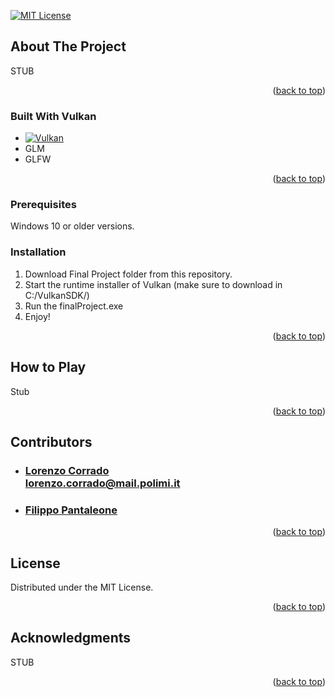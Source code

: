 
<a name="readme-top"></a>

[![MIT License][license-shield]][license-url]




## About The Project

STUB
<p align="right">(<a href="#readme-top">back to top</a>)</p>



### Built With Vulkan

* [![Vulkan][VulkanSDK]][Vulkan-url]
* GLM
* GLFW

<p align="right">(<a href="#readme-top">back to top</a>)</p>


### Prerequisites
Windows 10 or older versions.


### Installation

1. Download Final Project folder from this repository.
2. Start the runtime installer of Vulkan (make sure to download in C:/VulkanSDK/)
3. Run the finalProject.exe
4. Enjoy!

<p align="right">(<a href="#readme-top">back to top</a>)</p>



## How to Play

Stub

<p align="right">(<a href="#readme-top">back to top</a>)</p>


## Contributors

- ### [Lorenzo Corrado](https://github.com/Lerrylore)<br/>lorenzo.corrado@mail.polimi.it

- ### [Filippo Pantaleone](https://github.com/thepantalion)<br/>
<p align="right">(<a href="#readme-top">back to top</a>)</p>



## License

Distributed under the MIT License.

<p align="right">(<a href="#readme-top">back to top</a>)</p>


<!-- ACKNOWLEDGMENTS -->
## Acknowledgments

STUB

<p align="right">(<a href="#readme-top">back to top</a>)</p>




[contributors-shield]: https://img.shields.io/github/contributors/othneildrew/Best-README-Template.svg?style=for-the-badge
[contributors-url]: (https://github.com/Lerrylore/Escape-Baloons/graphs/contributors)
[forks-shield]: https://img.shields.io/github/forks/othneildrew/Best-README-Template.svg?style=for-the-badge
[forks-url]: https://github.com/othneildrew/todo
[stars-shield]: https://img.shields.io/github/stars/othneildrew/Best-README-Template.svg?style=for-the-badge
[stars-url]: https://github.com/othneildrew/todo
[issues-shield]: https://img.shields.io/github/issues/othneildrew/Best-README-Template.svg?style=for-the-badge
[issues-url]: https://github.com/othneildrew/todo
[license-shield]: https://img.shields.io/github/license/othneildrew/Best-README-Template.svg?style=for-the-badge
[license-url]: https://github.com/othneildrew/todo
[product-screenshot]: images/screenshot.png
[VulkanSDK]:https://img.shields.io/badge/Vulkan-black?style=for-the-badge&logo=vulkan
[Vulkan-url]: https://www.vulkan.org/

[Laravel.com]: https://img.shields.io/badge/Laravel-FF2D20?style=for-the-badge&logo=laravel&logoColor=white
[Laravel-url]: https://laravel.com
[Bootstrap.com]: https://img.shields.io/badge/Bootstrap-563D7C?style=for-the-badge&logo=bootstrap&logoColor=white
[Bootstrap-url]: https://getbootstrap.com
[JQuery.com]: https://img.shields.io/badge/jQuery-0769AD?style=for-the-badge&logo=jquery&logoColor=white
[JQuery-url]: https://jquery.com 
